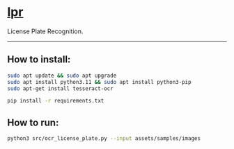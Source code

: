 # [lpr](https://github.com/dudushy/lpr)
License Plate Recognition.

---

<!-- ## Prerequisites:
- [Python 3.11.3](https://www.python.org/downloads/release/python-3113/) -->

## How to install:
```bash
sudo apt update && sudo apt upgrade
sudo apt install python3.11 && sudo apt install python3-pip
sudo apt-get install tesseract-ocr

pip install -r requirements.txt
```
## How to run:
```bash
python3 src/ocr_license_plate.py --input assets/samples/images
```
